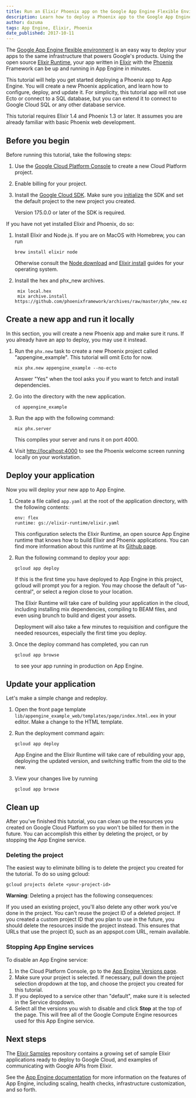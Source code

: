```yaml
---
title: Run an Elixir Phoenix app on the Google App Engine Flexible Environment
description: Learn how to deploy a Phoenix app to the Google App Engine flexible environment.
author: dazuma
tags: App Engine, Elixir, Phoenix
date_published: 2017-10-11
---
```


The [Google App Engine flexible environment](https://cloud.google.com/appengine/docs/flexible/)
is an easy way to deploy your apps to the same infrastructure that powers
Google's products. Using the open source
[Elixir Runtime](https://github.com/GoogleCloudPlatform/elixir-runtime), your
app written in [Elixir](http://elixir-lang.org/) with the
[Phoenix](http://phoenixframework.org/) Framework can be up and running in App
Engine in minutes.

This tutorial will help you get started deploying a Phoenix app to App Engine.
You will create a new Phoenix application, and learn how to configure, deploy,
and update it. For simplicity, this tutorial app will not use Ecto or connect
to a SQL database, but you can extend it to connect to Google Cloud SQL or any
other database service.

This tutorial requires Elixir 1.4 and Phoenix 1.3 or later. It assumes you are
already familiar with basic Phoenix web development.

## Before you begin

Before running this tutorial, take the following steps:

1.  Use the [Google Cloud Platform Console](https://console.cloud.google.com/)
    to create a new Cloud Platform project.

2.  Enable billing for your project.

3.  Install the [Google Cloud SDK](https://cloud.google.com/sdk/). Make sure
    you [initialize](https://cloud.google.com/sdk/docs/initializing) the SDK
    and set the default project to the new project you created.

    Version 175.0.0 or later of the SDK is required.

If you have not yet installed Elixir and Phoenix, do so:

1.  Install Elixir and Node.js. If you are on MacOS with Homebrew, you can run

        brew install elixir node

    Otherwise consult the [Node download](https://nodejs.org/en/download/) and
    [Elixir install](https://elixir-lang.org/install.html) guides for your
    operating system.

2. Install the hex and phx_new archives.

        mix local.hex
        mix archive.install https://github.com/phoenixframework/archives/raw/master/phx_new.ez

## Create a new app and run it locally

In this section, you will create a new Phoenix app and make sure it runs. If
you already have an app to deploy, you may use it instead.

1.  Run the `phx.new` task to create a new Phoenix project called
    "appengine_example". This tutorial will omit Ecto for now.

        mix phx.new appengine_example --no-ecto

    Answer "Yes" when the tool asks you if you want to fetch and install
    dependencies.

2.  Go into the directory with the new application.

        cd appengine_example

3.  Run the app with the following command:

        mix phx.server

    This compiles your server and runs it on port 4000.

4.  Visit [http://localhost:4000](http://localhost:4000) to see the Phoenix
    welcome screen running locally on your workstation.

## Deploy your application

Now you will deploy your new app to App Engine.

1.  Create a file called `app.yaml` at the root of the application directory,
    with the following contents:

        env: flex
        runtime: gs://elixir-runtime/elixir.yaml

    This configuration selects the Elixir Runtime, an open source App Engine
    runtime that knows how to build Elixir and Phoenix applications. You can
    find more information about this runtime at its
    [Github page](https://github.com/GoogleCloudPlatform/elixir-runtime).

2.  Run the following command to deploy your app:

        gcloud app deploy

    If this is the first time you have deployed to App Engine in this project,
    gcloud will prompt you for a region. You may choose the default of
    "us-central", or select a region close to your location.

    The Elixir Runtime will take care of building your application in the
    cloud, including installing mix dependencies, compiling to BEAM files, and
    even using brunch to build and digest your assets.

    Deployment will also take a few minutes to requisition and configure the
    needed resources, especially the first time you deploy.

3.  Once the deploy command has completed, you can run

        gcloud app browse

    to see your app running in production on App Engine.

## Update your application

Let's make a simple change and redeploy.

1.  Open the front page template
    `lib/appengine_example_web/templates/page/index.html.eex` in your editor.
    Make a change to the HTML template.

2.  Run the deployment command again:

        gcloud app deploy

    App Engine and the Elixir Runtime will take care of rebuilding your app,
    deploying the updated version, and switching traffic from the old to the
    new.

3.  View your changes live by running

        gcloud app browse

## Clean up

After you've finished this tutorial, you can clean up the resources you created
on Google Cloud Platform so you won't be billed for them in the future. You can
accomplish this either by deleting the project, or by stopping the App Engine
service.

### Deleting the project

The easiest way to eliminate billing is to delete the project you created for
the tutorial. To do so using gcloud:

    gcloud projects delete <your-project-id>

**Warning**: Deleting a project has the following consequences:

If you used an existing project, you'll also delete any other work you've done
in the project. You can't reuse the project ID of a deleted project. If you
created a custom project ID that you plan to use in the future, you should
delete the resources inside the project instead. This ensures that URLs that
use the project ID, such as an appspot.com URL, remain available.

### Stopping App Engine services

To disable an App Engine service:

1.  In the Cloud Platform Console, go to the
    [App Engine Versions page](https://console.cloud.google.com/appengine/versions).
2.  Make sure your project is selected. If necessary, pull down the project
    selection dropdown at the top, and choose the project you created for this
    tutorial.
3.  If you deployed to a service other than "default", make sure it is selected
    in the Service dropdown.
4.  Select all the versions you wish to disable and click **Stop** at the top
    of the page. This will free all of the Google Compute Engine resources used
    for this App Engine service.

## Next steps

The [Elixir Samples](https://github.com/GoogleCloudPlatform/elixir-samples)
repository contains a growing set of sample Elixir applications ready to deploy
to Google Cloud, and examples of communicating with Google APIs from Elixir.

See the [App Engine documentation](https://cloud.google.com/appengine/docs/flexible/)
for more information on the features of App Engine, including scaling, health
checks, infrastructure customization, and so forth.
